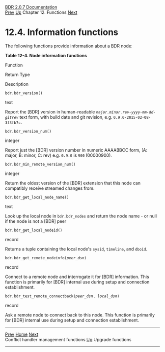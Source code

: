   [BDR 2.0.7 Documentation](README.md)                                                                                                                           
  [Prev](functions-conflict-handlers.md "Conflict handler management functions")   [Up](functions.md)    Chapter 12. Functions    [Next](functions-upgrade.md "Upgrade functions")  


# 12.4. Information functions

The following functions provide information about a BDR node:


**Table 12-4. Node information functions**

Function

Return Type

Description

`bdr.bdr_version()`

text

Report the [BDR] version in human-readable
*`major.minor.rev-yyyy-mm-dd-gitrev`* text form, with
build date and git revision, e.g. `0.9.0-2015-02-08-3f3fb7c`.

`bdr.bdr_version_num()`

integer

Report just the [BDR] version number in numeric AAAABBCC
form, (A: major, B: minor, C: rev) e.g. `0.9.0` is
`900` (00000900).

`bdr.bdr_min_remote_version_num()`

integer

Return the oldest version of the [BDR] extension that this
node can compatibly receive streamed changes from.


`bdr.bdr_get_local_node_name()`

text

Look up the local node in `bdr.bdr_nodes` and return the node
name - or null if the node is not a [BDR] peer


`bdr.bdr_get_local_nodeid()`

record

Returns a tuple containing the local node\'s `sysid`,
`timeline`, and `dboid`.

`bdr.bdr_get_remote_nodeinfo(`*`peer_dsn`*`)`

record

Connect to a remote node and interrogate it for [BDR]
information. This function is primarily for [BDR] internal
use during setup and connection establishment.

`bdr.bdr_test_remote_connectback(`*`peer_dsn`*`, `*`local_dsn`*`)`

record

Ask a remote node to connect back to this node. This function is
primarily for [BDR] internal use during setup and
connection establishment.



  --------------------------------------------------------- ------------------------------------- -----------------------------------------------
  [Prev](functions-conflict-handlers.md)     [Home](README.md)     [Next](functions-upgrade.md)  
  Conflict handler management functions                      [Up](functions.md)                                Upgrade functions
  --------------------------------------------------------- ------------------------------------- -----------------------------------------------
